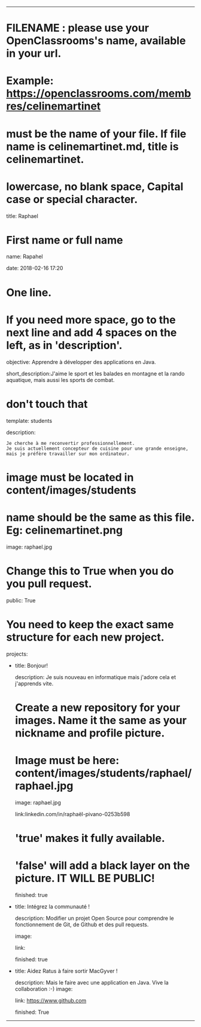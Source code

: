 
---



# FILENAME : please use your OpenClassrooms's name, available in your url.

# Example: https://openclassrooms.com/membres/celinemartinet

# must be the name of your file. If file name is celinemartinet.md, title is celinemartinet.

# lowercase, no blank space, Capital case or special character.

title: Raphael



# First name or full name

name: Rapahel

date: 2018-02-16 17:20



# One line.

# If you need more space, go to the next line and add 4 spaces on the left, as in 'description'.

objective: Apprendre à développer des applications en Java.

short_description:J'aime le sport et les balades en montagne et la rando aquatique, mais aussi les sports de combat.


# don't touch that

template: students

description:

    Je cherche à me reconvertir professionnellement.
    Je suis actuellement concepteur de cuisine pour une grande enseigne,
    mais je préfère travailler sur mon ordinateur.



# image must be located in content/images/students

# name should be the same as this file. Eg: celinemartinet.png

image: raphael.jpg



# Change this to True when you do you pull request.

public: True



# You need to keep the exact same structure for each new project.

projects:

  - title: Bonjour!

    description: Je suis nouveau en informatique mais j'adore cela et j'apprends vite.
    # Create a new repository for your images. Name it the same as your nickname and profile picture.

    # Image must be here: content/images/students/raphael/raphael.jpg

    image: raphael.jpg

    link:linkedin.com/in/raphaël-pivano-0253b598

    # 'true' makes it fully available.

    # 'false' will add a black layer on the picture. IT WILL BE PUBLIC!

    finished: true

  - title: Intégrez la communauté !

    description: Modifier un projet Open Source pour comprendre le fonctionnement de Git, de Github et des pull requests. 

    image:

    link:

    finished: true

  - title: Aidez  Ratus à faire sortir MacGyver !

    description: Mais le faire avec une application en Java. Vive la collaboration :-)
    image:

    link: https://www.github.com

    finished: True

---
